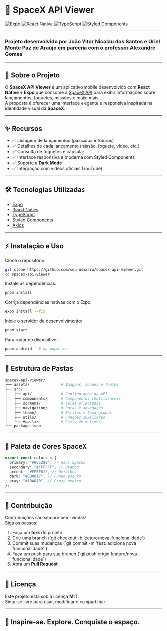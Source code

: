 # 🚀 SpaceX API Viewer


![Expo](https://img.shields.io/badge/Expo-000020?style=for-the-badge&logo=expo&logoColor=white)
![React Native](https://img.shields.io/badge/React%20Native-20232A?style=for-the-badge&logo=react&logoColor=61DAFB)
![TypeScript](https://img.shields.io/badge/TypeScript-3178C6?style=for-the-badge&logo=typescript&logoColor=white)
![Styled Components](https://img.shields.io/badge/Styled%20Components-DB7093?style=for-the-badge&logo=styledcomponents&logoColor=white)

---

### Projeto desenvolvido por João Vitor Nicolau dos Santos e Uriel Monte Paz de Araújo em parceria com o professor Alexandre Gomes

---

## 📖 Sobre o Projeto
O **SpaceX API Viewer** é um aplicativo mobile desenvolvido com **React Native + Expo** que consome a [SpaceX API](https://github.com/r-spacex/SpaceX-API) para exibir informações sobre lançamentos, foguetes, missões e muito mais.  
A proposta é oferecer uma interface elegante e responsiva inspirada na identidade visual da **SpaceX**.

---

## ✨ Recursos

- ✅ Listagem de lançamentos (passados e futuros)  
- ✅ Detalhes de cada lançamento (missão, foguete, vídeo, etc.)  
- ✅ Consulta de foguetes e cápsulas  
- ✅ Interface responsiva e moderna com Styled Components  
- ✅ Suporte a **Dark Mode**  
- ✅ Integração com vídeos oficiais (YouTube)  

---


## 🛠 Tecnologias Utilizadas

- [Expo](https://expo.dev/)  
- [React Native](https://reactnative.dev/)  
- [TypeScript](https://www.typescriptlang.org/)  
- [Styled Components](https://styled-components.com/)  
- [Axios](https://axios-http.com/)  

---

## ⚡ Instalação e Uso

Clone o repositório:

```bash
git clone https://github.com/seu-usuario/spacex-api-viewer.git
cd spacex-api-viewer
```

Instale as dependências:

```bash
pnpm install
```

Corrija dependências nativas com o Expo:

```bash
expo install --fix
```

Inicie o servidor de desenvolvimento:

```bash
pnpm start
```

Para rodar no dispositivo:

```bash
pnpm android   # ou pnpm ios
```

---

## 📂 Estrutura de Pastas

```bash
spacex-api-viewer/
├── assets/              # Imagens, ícones e fontes
├── src/
│   ├── api/             # Configuração da API
│   ├── components/      # Componentes reutilizáveis
│   ├── screens/         # Telas principais
│   ├── navigation/      # Rotas e navegação
│   ├── theme/           # Estilos e tema global
│   ├── utils/           # Funções auxiliares
│   └── App.tsx          # Ponto de entrada
└── package.json
```

---

## 🎨 Paleta de Cores SpaceX

```ts
export const colors = {
  primary: "#005288", // Azul SpaceX
  secondary: "#FFFFFF", // Branco
  accent: "#FF6F61", // Detalhes
  dark: "#0B0D17", // Fundo escuro
  gray: "#A0A0A0", // Cinza neutro
};
```

---

## 🤝 Contribuição

Contribuições são sempre bem-vindas!  
Siga os passos:

1. Faça um **fork** do projeto  
2. Crie uma branch (\`git checkout -b feature/nova-funcionalidade\`)  
3. Commit suas mudanças (\`git commit -m 'feat: adiciona nova funcionalidade'\`)  
4. Faça um push para sua branch (\`git push origin feature/nova-funcionalidade\`)  
5. Abra um **Pull Request**  

---

## 📄 Licença

Este projeto está sob a licença **MIT**.  
Sinta-se livre para usar, modificar e compartilhar.  

---

## 🌌 Inspire-se. Explore. Conquiste o espaço.
